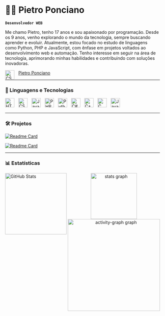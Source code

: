 # 👨‍💻 Pietro Ponciano

**`Desenvolvedor WEB`**

Me chamo Pietro, tenho 17 anos e sou apaixonado por programação. Desde os 9 anos, venho explorando o mundo da tecnologia, sempre buscando aprender e evoluir. Atualmente, estou focado no estudo de linguagens como Python, PHP e JavaScript, com ênfase em projetos voltados ao desenvolvimento web e automação. Tenho interesse em seguir na área de tecnologia, aprimorando minhas habilidades e contribuindo com soluções inovadoras.

<p align="left">
    <a href="https://www.linkedin.com/in/pietro-gonçalves-ponciano-596a58304/">
        <img 
            title="Me siga no linkedin" 
            align="left" 
            alt="CSS" 
            title="CSS"
            width="30px" 
            style="padding-right: 10px;"
            src="https://cdn.jsdelivr.net/gh/devicons/devicon@latest/icons/linkedin/linkedin-original.svg"
        />
    </a>
    <a href="https://www.linkedin.com/in/pietro-gonçalves-ponciano-596a58304/">
    Pietro Ponciano
    </a>
</p>




---
### 🤖 Linguagens e Tecnologias

<img 
    align="left" 
    alt="HTML"
    title="HTML" 
    width="30px" 
    style="padding-right: 10px;" 
    src="https://cdn.jsdelivr.net/gh/devicons/devicon@latest/icons/html5/html5-original.svg" 
/>
<img 
    align="left" 
    alt="CSS" 
    title="CSS"
    width="30px" 
    style="padding-right: 10px;" 
    src="https://cdn.jsdelivr.net/gh/devicons/devicon@latest/icons/css3/css3-original.svg" 
/>
<img 
    align="left" 
    alt="JavaScript" 
    title="JavaScript"
    width="30px" 
    style="padding-right: 10px;" 
    src="https://cdn.jsdelivr.net/gh/devicons/devicon@latest/icons/javascript/javascript-original.svg" 
/>


<img 
    align="left" 
    alt="PHP" 
    title="PHP"
    width="30px" 
    style="padding-right: 10px;" 
    src="https://cdn.jsdelivr.net/gh/devicons/devicon@latest/icons/php/php-original.svg" 
/>
<img 
    align="left" 
    alt="Python" 
    title="Python"
    width="30px" 
    style="padding-right: 10px;" 
    src="https://cdn.jsdelivr.net/gh/devicons/devicon@latest/icons/python/python-original.svg" 
/>

<img 
    align="left" 
    alt="C#" 
    title="C#"
    width="30px" 
    style="padding-right: 10px;" 
src="https://cdn.jsdelivr.net/gh/devicons/devicon@latest/icons/csharp/csharp-original.svg" />

<img 
    align="left" 
    alt="C++" 
    title="C++"
    width="30px" 
    style="padding-right: 10px;" 
src="https://cdn.jsdelivr.net/gh/devicons/devicon@latest/icons/cplusplus/cplusplus-original.svg" />

<img 
    align="left" 
    alt="C" 
    title="C"
    width="30px" 
    style="padding-right: 10px;" 
src="https://cdn.jsdelivr.net/gh/devicons/devicon@latest/icons/c/c-original.svg" />

<img 
    align="left" 
    alt="Java" 
    title="Java"
    width="30px" 
    style="padding-right: 10px;" 
src="https://cdn.jsdelivr.net/gh/devicons/devicon@latest/icons/java/java-original-wordmark.svg" />


          

<br/>
<br/>

---
### 🛠️ Projetos

[![Readme Card](https://github-readme-stats.vercel.app/api/pin/?username=PietroPonciano&repo=CineMatch&theme=dark)](https://github.com/PietroPonciano/CineMatch)

[![Readme Card](https://github-readme-stats.vercel.app/api/pin/?username=PietroPonciano&repo=portfolio&theme=dark)](https://github.com/PietroPonciano/portfolio)

---
### 📊 Estatísticas

<p>

<img 
      align="left" 
      alt="GitHub Stats" 
      height="200" 
      src="https://github-readme-stats.vercel.app/api/top-langs/?username=PietroPonciano&theme=tokyonight&layout=compact&custom_title=Tecnologias&langs_count=9" 
  />

<div align="center">
  <img src="https://github-readme-stats.vercel.app/api?username=PietroPonciano&hide_title=false&hide_rank=false&show_icons=true&include_all_commits=true&count_private=true&disable_animations=false&theme=dracula&locale=en&hide_border=false&order=1" height="150" alt="stats graph"  />
  <img src="https://github-readme-activity-graph.vercel.app/graph?username=PietroPonciano&radius=16&theme=react&area=true&order=5" height="300" alt="activity-graph graph"  />
</div>

###
</p>
